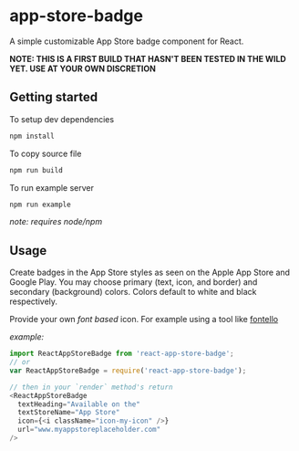 # app-store-badge
A simple customizable App Store badge component for React.

__NOTE: THIS IS A FIRST BUILD THAT HASN'T BEEN TESTED IN THE WILD YET. USE AT YOUR OWN DISCRETION__

## Getting started

To setup dev dependencies
```bash
npm install
```

To copy source file
```bash
npm run build
```

To run example server
```bash
npm run example
```

_note: requires node/npm_

## Usage

Create badges in the App Store styles as seen on the Apple App Store and Google Play. You may choose primary (text, icon, and border) and secondary (background) colors. Colors default to white and black respectively.

Provide your own _font based_ icon. For example using a tool like [fontello](http://fontello.com/)

_example:_

```javascript
import ReactAppStoreBadge from 'react-app-store-badge';
// or
var ReactAppStoreBadge = require('react-app-store-badge');

// then in your `render` method's return
<ReactAppStoreBadge
  textHeading="Available on the"
  textStoreName="App Store"
  icon={<i className="icon-my-icon" />}
  url="www.myappstoreplaceholder.com"
/>
```
